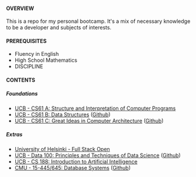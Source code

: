 #### OVERVIEW

This is a repo for my personal bootcamp. It's a mix of necessary knowledge to be a developer and subjects of interests.

#### PREREQUISITES

- Fluency in English
- High School Mathematics
- DISCIPLINE

#### CONTENTS

##### Foundations
- [UCB - CS61 A: Structure and Interpretation of Computer Programs](https://inst.eecs.berkeley.edu/~cs61a/fa21/)
- [UCB - CS61 B: Data Structures](https://sp21.datastructur.es/) ([Github](https://github.com/orgs/Berkeley-CS61B/repositories))
- [UCB - CS61 C: Great Ideas in Computer Architecture](https://cs61c.org/sp22/) ([Github](https://github.com/orgs/61c-teach/repositories))

##### Extras
- [University of Helsinki - Full Stack Open](https://fullstackopen.com/en/)
- [UCB - Data 100: Principles and Techniques of Data Science](https://ds100.org/sp22/) ([Github](https://github.com/orgs/DS-100/repositories))
- [UCB - CS 188: Introduction to Artificial Intelligence](https://inst.eecs.berkeley.edu/~cs188/fa21/)
- [CMU - 15-445/645: Database Systems](https://15445.courses.cs.cmu.edu/fall2022/) ([Github](https://github.com/orgs/cmu-db/repositories))
